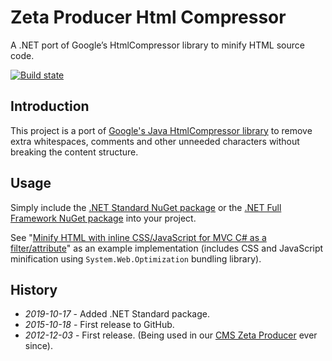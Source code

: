 # Zeta Producer Html Compressor

A .NET port of Google’s HtmlCompressor library to minify HTML source code.

[![Build state](https://travis-ci.org/UweKeim/ZetaProducerHtmlCompressor.svg?branch=master)](https://travis-ci.org/UweKeim/ZetaProducerHtmlCompressor "Travis CI build status")

## Introduction

This project is a port of [Google's Java HtmlCompressor library](https://code.google.com/p/htmlcompressor/) to remove extra whitespaces, comments and other unneeded characters without breaking the content structure.

## Usage

Simply include the [.NET Standard NuGet package](https://www.nuget.org/packages/ZetaProducerHtmlCompressorStandard/) or the [.NET Full Framework NuGet package](https://www.nuget.org/packages/ZetaProducerHtmlCompressor/) into your project.

See "[Minify HTML with inline CSS/JavaScript for MVC C# as a filter/attribute](https://gist.github.com/herman1vdb/a026e84330b481448b17)" as an example implementation (includes CSS and JavaScript minification using `System.Web.Optimization` bundling library).

## History

  * *2019-10-17* - Added .NET Standard package.
  * *2015-10-18* - First release to GitHub.
  * *2012-12-03* - First release. (Being used in our [CMS Zeta Producer](https://www.zeta-producer.com) ever since).
